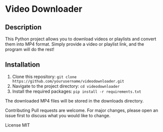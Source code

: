 # Video Downloader

## Description
This Python project allows you to download videos or playlists and convert them into MP4 format. Simply provide a video or playlist link, and the program will do the rest!

## Installation
1. Clone this repository: `git clone https://github.com/yourusername/videodownloader.git`
2. Navigate to the project directory: `cd videodownloader`
3. Install the required packages: `pip install -r requirements.txt`

The downloaded MP4 files will be stored in the downloads directory.

Contributing
Pull requests are welcome. For major changes, please open an issue first to discuss what you would like to change.

License
MIT

